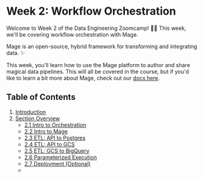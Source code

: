 # Week 2: Workflow Orchestration

Welcome to Week 2 of the Data Engineering Zoomcamp! 🚀😤 This week, we'll be covering workflow orchestration with Mage.

Mage is an open-source, hybrid framework for transforming and integrating data. ✨

This week, you'll learn how to use the Mage platform to author and share magical data pipelines. This will all be covered in the course, but if you'd like to learn a bit more about Mage, check out our [docs here](https://docs.mage.ai).

## Table of Contents
1. [Introduction](#introduction)
2. [Section Overview](#section-overview)
    - [2.1 Intro to Orchestration](#intro-to-orchestration)
    - [2.2 Intro to Mage](#intro-to-mage)
    - [2.3 ETL: API to Postgres](#etl-api-to-postgres)
    - [2.4 ETL: API to GCS](#etl-api-to-gcs)
    - [2.5 ETL: GCS to BigQuery](#etl-gcs-to-bigquery)
    - [2.6 Parameterized Execution](#parameterized-execution)
    - [2.7 Deployment (Optional)](#deployment-optional)
    -
